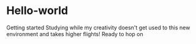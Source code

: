 # Hello-world
Getting started
Studying while my creativity doesn't get used to this new environment and takes higher flights!
Ready to hop on
